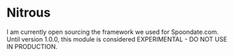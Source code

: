 # Nitrous

I am currently open sourcing the framework we used for Spoondate.com.  Until version 1.0.0, this module is considered EXPERIMENTAL - DO NOT USE IN PRODUCTION.  